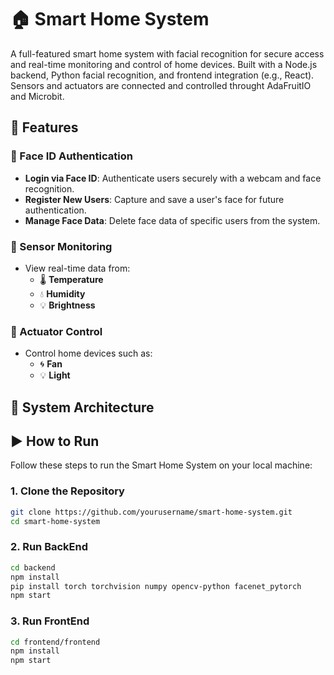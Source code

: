 # 🏠 Smart Home System

A full-featured smart home system with facial recognition for secure access and real-time monitoring and control of home devices. Built with a Node.js backend, Python facial recognition, and frontend integration (e.g., React). Sensors and actuators are connected and controlled throught AdaFruitIO and Microbit.

## 🚀 Features

### 🔐 Face ID Authentication
- **Login via Face ID**: Authenticate users securely with a webcam and face recognition.
- **Register New Users**: Capture and save a user's face for future authentication.
- **Manage Face Data**: Delete face data of specific users from the system.

### 📡 Sensor Monitoring
- View real-time data from:
  - 🌡️ **Temperature**
  - 💧 **Humidity**
  - 💡 **Brightness**

### 🔌 Actuator Control
- Control home devices such as:
  - 🌀 **Fan**
  - 💡 **Light**

## 🧠 System Architecture

## ▶️ How to Run

Follow these steps to run the Smart Home System on your local machine:

### 1. Clone the Repository

```bash
git clone https://github.com/yourusername/smart-home-system.git
cd smart-home-system
```

### 2. Run BackEnd

```bash
cd backend
npm install
pip install torch torchvision numpy opencv-python facenet_pytorch
npm start
```

### 3. Run FrontEnd

```bash
cd frontend/frontend
npm install
npm start
```


